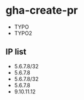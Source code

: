 # gha-create-pr

- TYPO
- TYPO2

## IP list
- 5.6.7.8/32
- 5.6.7.8
- 5.6.7.8/32
- 5.6.7.8
- 9.10.11.12
